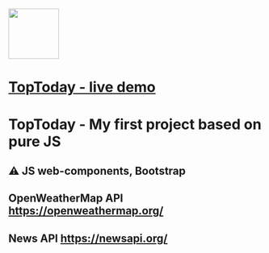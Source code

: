 # <img src="https://ekarakaptan.github.io/toptoday/public/favicon.png" width="100"> 
# [**TopToday - live demo**](https://ekarakaptan.github.io/toptoday/public/)
# TopToday - My first project based on pure JS
##
## :warning: JS web-components, Bootstrap
## OpenWeatherMap API https://openweathermap.org/ 
## News API https://newsapi.org/
